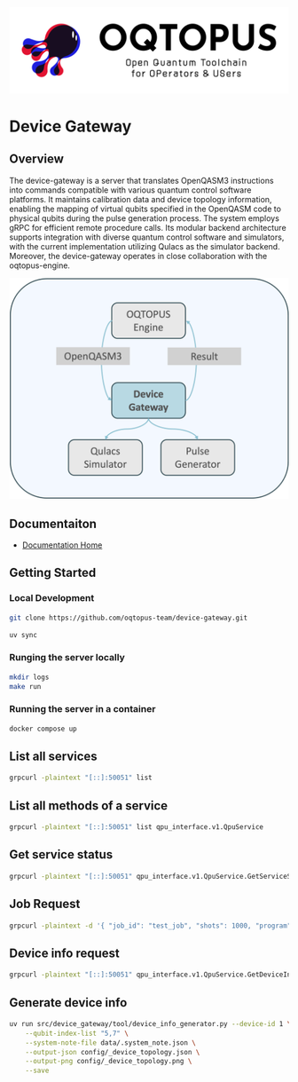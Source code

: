 ![OQTOPUS](./image/oqtopus_logo.png)

# Device Gateway

## Overview

The device-gateway is a server that translates OpenQASM3 instructions into commands compatible with various quantum control software platforms. It maintains calibration data and device topology information, enabling the mapping of virtual qubits specified in the OpenQASM code to physical qubits during the pulse generation process. The system employs gRPC for efficient remote procedure calls. Its modular backend architecture supports integration with diverse quantum control software and simulators, with the current implementation utilizing Qulacs as the simulator backend. Moreover, the device-gateway operates in close collaboration with the oqtopus-engine.

![Device Gateway](./image/device_gateway.png)

## Documentaiton

- [Documentation Home](https://device-gateway.readthedocs.io/)

## Getting Started

### Local Development

```bash
git clone https://github.com/oqtopus-team/device-gateway.git
```

```bash
uv sync
```

### Runging the server locally

```bash
mkdir logs
make run
```

### Running the server in a container

```bash
docker compose up
```

## List all services

```bash
grpcurl -plaintext "[::]:50051" list
```

## List all methods of a service

```bash
grpcurl -plaintext "[::]:50051" list qpu_interface.v1.QpuService
```

## Get service status

```bash
grpcurl -plaintext "[::]:50051" qpu_interface.v1.QpuService.GetServiceStatus
```

## Job Request

```bash
grpcurl -plaintext -d '{ "job_id": "test_job", "shots": 1000, "program": "OPENQASM 3;include \"stdgates.inc\";qubit[2] q;bit[2] c;rz(1.5707963267948932) q[0];sx q[0];rz(1.5707963267948966) q[0];cx q[0], q[1];c[0] = measure q[0];c[1] = measure q[1];" }' "[::]:50051" qpu_interface.v1.QpuService.CallJob
```

## Device info request

```bash
grpcurl -plaintext "[::]:50051" qpu_interface.v1.QpuService.GetDeviceInfo
```

## Generate device info

```bash
uv run src/device_gateway/tool/device_info_generator.py --device-id 1 \
    --qubit-index-list "5,7" \
    --system-note-file data/.system_note.json \
    --output-json config/_device_topology.json \
    --output-png config/_device_topology.png \
    --save
```
